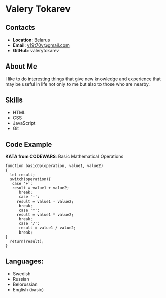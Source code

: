 # Valery Tokarev
## Contacts
* **Location**: Belarus 
* **Email**: v19t70v@gmail.com
* **GitHub**: valerytokarev
## About Me
I like to do interesting things that give new knowledge and experience that may be useful in life not only to me but also to those who are nearby.
## Skills
* HTML
* CSS
* JavaScript
* Git
## Code Example
**KATA from CODEWARS**: Basic Mathematical Operations
```
function basicOp(operation, value1, value2)
{
  let result;
  switch(operation){
   case '+':
   result = value1 + value2;
      break;
      case '-':
     result = value1 - value2;
      break;
      case '*':
     result = value1 * value2;
      break;
      case '/':
      result = value1 / value2;
      break;
}
  return(result);
}
```
## Languages:
* Swedish
* Russian
* Belorussian
* English (basic)
